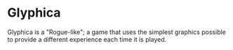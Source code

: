Glyphica
========

Glyphica is a "Rogue-like"; a game that uses the simplest graphics possible to provide a different experience each time it is played.

